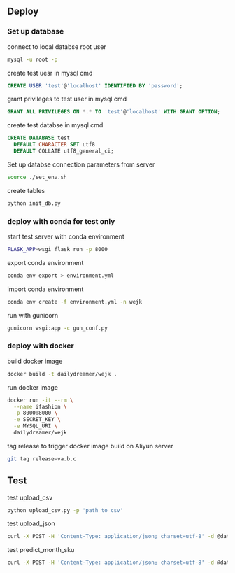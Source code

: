 ## Deploy

### Set up database

connect to local databse root user
```sh
mysql -u root -p
```

create test uesr in mysql cmd
```sql
CREATE USER 'test'@'localhost' IDENTIFIED BY 'password';
```

grant privileges to test user in mysql cmd
```sql
GRANT ALL PRIVILEGES ON *.* TO 'test'@'localhost' WITH GRANT OPTION;
```

create test databse in mysql cmd
```sql
CREATE DATABASE test
  DEFAULT CHARACTER SET utf8
  DEFAULT COLLATE utf8_general_ci;
```

Set up databse connection parameters from server
```sh
source ./set_env.sh
```

create tables
```sh
python init_db.py
```

### deploy with conda for test only

start test server with conda environment

```sh
FLASK_APP=wsgi flask run -p 8000
```

export conda environment

```sh
conda env export > environment.yml
```

import conda environment

```sh
conda env create -f environment.yml -n wejk
```

run with gunicorn

```sh
gunicorn wsgi:app -c gun_conf.py
```

### deploy with docker 

build docker image

```sh
docker build -t dailydreamer/wejk .
```

run docker image

```sh
docker run -it --rm \
  --name ifashion \
  -p 8000:8000 \
  -e SECRET_KEY \
  -e MYSQL_URI \
  dailydreamer/wejk
```

tag release to trigger docker image build on Aliyun server
```sh
git tag release-va.b.c
```

## Test

test upload_csv

```sh
python upload_csv.py -p 'path to csv'
```

test upload_json

```sh
curl -X POST -H 'Content-Type: application/json; charset=utf-8' -d @data/test_upload_json.json http://localhost:8000/api/v1/upload_json
```

test predict_month_sku

```sh
curl -X POST -H 'Content-Type: application/json; charset=utf-8' -d @data/test_predict_month_sku.json http://localhost:8000/api/v1/predict_month_sku
```